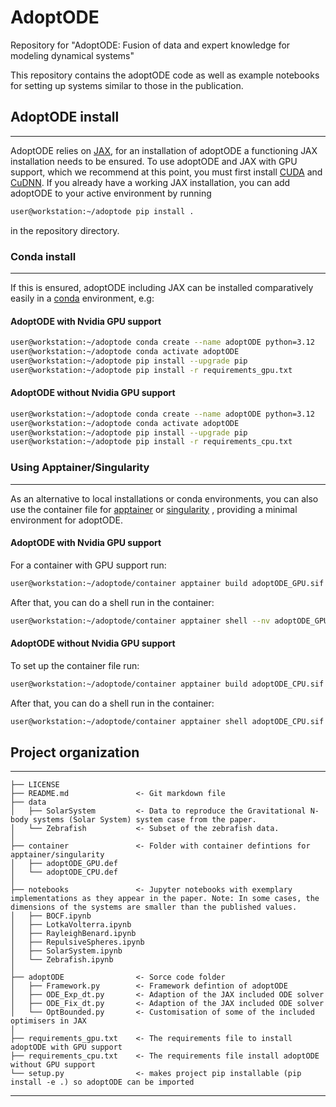 # AdoptODE
Repository for "AdoptODE: Fusion of data and expert knowledge for modeling dynamical systems"

This repository contains the adoptODE code as well as example notebooks for setting up systems similar to those in the publication.

## AdoptODE install 
------------
AdoptODE relies on [JAX](https://github.com/google/jax), for an installation of adoptODE a functioning JAX installation needs to be ensured. To use adoptODE and JAX with GPU support, which we recommend at this point, you must first install [CUDA](https://developer.nvidia.com/cuda-zone) and [CuDNN](https://developer.nvidia.com/cudnn). If you already have a working JAX installation, you can add adoptODE to your active environment by running
```bash
user@workstation:~/adoptode pip install .
```
in the repository directory.

### Conda install
------------
If this is ensured, adoptODE including JAX can be installed comparatively easily in a [conda](https://www.anaconda.com/) environment, e.g: 

#### AdoptODE with Nvidia GPU support

```bash
user@workstation:~/adoptode conda create --name adoptODE python=3.12
user@workstation:~/adoptode conda activate adoptODE
user@workstation:~/adoptode pip install --upgrade pip
user@workstation:~/adoptode pip install -r requirements_gpu.txt
```


#### AdoptODE without Nvidia GPU support

```bash
user@workstation:~/adoptode conda create --name adoptODE python=3.12
user@workstation:~/adoptode conda activate adoptODE
user@workstation:~/adoptode pip install --upgrade pip
user@workstation:~/adoptode pip install -r requirements_cpu.txt
```

### Using Apptainer/Singularity
------------
As an alternative to local installations or conda environments, you can also use the container file for [apptainer](https://apptainer.org/) or [singularity](https://sylabs.io/singularity/) , providing a minimal environment for adoptODE.

#### AdoptODE with Nvidia GPU support
For a container with GPU support run:
```bash
user@workstation:~/adoptode/container apptainer build adoptODE_GPU.sif adoptODE_GPU.def
```
After that, you can do a shell run in the container:
```bash
user@workstation:~/adoptode/container apptainer shell --nv adoptODE_GPU.sif
```
#### AdoptODE without Nvidia GPU support
To set up the container file run:
```bash
user@workstation:~/adoptode/container apptainer build adoptODE_CPU.sif adoptODE_CPU.def
```

After that, you can do a shell run in the container:
```bash
user@workstation:~/adoptode/container apptainer shell adoptODE_CPU.sif
```

## Project organization
------------

    ├── LICENSE
    ├── README.md               <- Git markdown file
    ├── data
    │   ├── SolarSystem         <- Data to reproduce the Gravitational N-body systems (Solar System) system case from the paper.
    │   └── Zebrafish           <- Subset of the zebrafish data.
    │
    ├── container               <- Folder with container defintions for apptainer/singularity
    │   ├── adoptODE_GPU.def
    │   └── adoptODE_CPU.def
    │
    ├── notebooks               <- Jupyter notebooks with exemplary implementations as they appear in the paper. Note: In some cases, the dimensions of the systems are smaller than the published values.
    │   ├── BOCF.ipynb
    │   ├── LotkaVolterra.ipynb
    │   ├── RayleighBenard.ipynb
    │   ├── RepulsiveSpheres.ipynb
    │   ├── SolarSystem.ipynb
    │   └── Zebrafish.ipynb     
    │
    ├── adoptODE                <- Sorce code folder
    │   ├── Framework.py        <- Framework defintion of adoptODE
    │   ├── ODE_Exp_dt.py       <- Adaption of the JAX included ODE solver
    │   ├── ODE_Fix_dt.py       <- Adaption of the JAX included ODE solver
    │   └── OptBounded.py       <- Customisation of some of the included optimisers in JAX
    │
    ├── requirements_gpu.txt    <- The requirements file to install adoptODE with GPU support
    ├── requirements_cpu.txt    <- The requirements file install adoptODE without GPU support
    └── setup.py                <- makes project pip installable (pip install -e .) so adoptODE can be imported

--------
